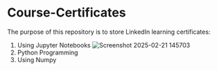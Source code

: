 # Course-Certificates
The purpose of this repository is to store LinkedIn learning certificates:
1. Using Jupyter Notebooks
  ![Screenshot 2025-02-21 145703](https://github.com/user-attachments/assets/4fc380a1-a217-4fdb-b282-fad15d2aea8f)
2. Python Programming
3. Using Numpy
